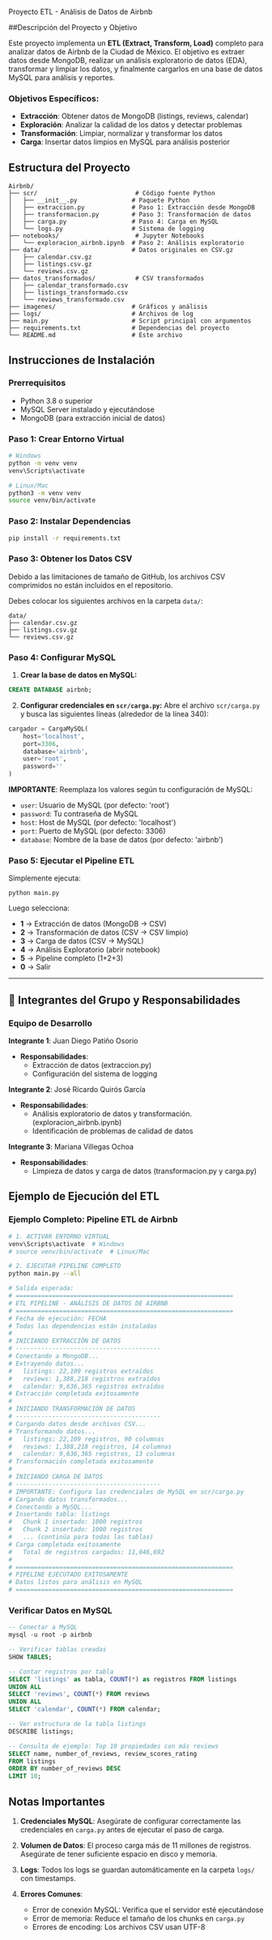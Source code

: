 Proyecto ETL - Análisis de Datos de Airbnb

##Descripción del Proyecto y Objetivo

Este proyecto implementa un **ETL (Extract, Transform, Load)** completo para analizar datos de Airbnb de la Ciudad de México. El objetivo es extraer datos desde MongoDB, realizar un análisis exploratorio de datos (EDA), transformar y limpiar los datos, y finalmente cargarlos en una base de datos MySQL para análisis y reportes.

### Objetivos Específicos:
- **Extracción**: Obtener datos de MongoDB (listings, reviews, calendar)
- **Exploración**: Analizar la calidad de los datos y detectar problemas
- **Transformación**: Limpiar, normalizar y transformar los datos
- **Carga**: Insertar datos limpios en MySQL para análisis posterior

## Estructura del Proyecto

```
Airbnb/
├── scr/                           # Código fuente Python
│   ├── __init__.py               # Paquete Python
│   ├── extraccion.py             # Paso 1: Extracción desde MongoDB
│   ├── transformacion.py         # Paso 3: Transformación de datos
│   ├── carga.py                  # Paso 4: Carga en MySQL
│   └── logs.py                   # Sistema de logging
├── notebooks/                     # Jupyter Notebooks
│   └── exploracion_airbnb.ipynb  # Paso 2: Análisis exploratorio
├── data/                         # Datos originales en CSV.gz
│   ├── calendar.csv.gz
│   ├── listings.csv.gz
│   └── reviews.csv.gz
├── datos_transformados/           # CSV transformados
│   ├── calendar_transformado.csv
│   ├── listings_transformado.csv
│   └── reviews_transformado.csv
├── imagenes/                     # Gráficos y análisis
├── logs/                         # Archivos de log
├── main.py                       # Script principal con argumentos
├── requirements.txt              # Dependencias del proyecto
└── README.md                     # Este archivo
```

## Instrucciones de Instalación

### Prerrequisitos

- Python 3.8 o superior
- MySQL Server instalado y ejecutándose
- MongoDB (para extracción inicial de datos)

### Paso 1: Crear Entorno Virtual

```bash
# Windows
python -m venv venv
venv\Scripts\activate

# Linux/Mac
python3 -m venv venv
source venv/bin/activate
```

### Paso 2: Instalar Dependencias

```bash
pip install -r requirements.txt
```

### Paso 3: Obtener los Datos CSV

Debido a las limitaciones de tamaño de GitHub, los archivos CSV comprimidos no están incluidos en el repositorio.

Debes colocar los siguientes archivos en la carpeta `data/`:

```
data/
├── calendar.csv.gz
├── listings.csv.gz
└── reviews.csv.gz
```

### Paso 4: Configurar MySQL

1. **Crear la base de datos en MySQL:**
```sql
CREATE DATABASE airbnb;
```

2. **Configurar credenciales en `scr/carga.py`:**
Abre el archivo `scr/carga.py` y busca las siguientes líneas (alrededor de la línea 340):

```python
cargador = CargaMySQL(
    host='localhost',
    port=3306,
    database='airbnb',
    user='root',
    password=''
)
```

**IMPORTANTE**: Reemplaza los valores según tu configuración de MySQL:
- `user`: Usuario de MySQL (por defecto: 'root')
- `password`: Tu contraseña de MySQL
- `host`: Host de MySQL (por defecto: 'localhost')
- `port`: Puerto de MySQL (por defecto: 3306)
- `database`: Nombre de la base de datos (por defecto: 'airbnb')

### Paso 5: Ejecutar el Pipeline ETL

Simplemente ejecuta:
```
python main.py
```

Luego selecciona:
- **1** → Extracción de datos (MongoDB → CSV)
- **2** → Transformación de datos (CSV → CSV limpio)
- **3** → Carga de datos (CSV → MySQL)
- **4** → Análisis Exploratorio (abrir notebook)
- **5** → Pipeline completo (1+2+3)
- **0** → Salir

---

## 👥 Integrantes del Grupo y Responsabilidades

### Equipo de Desarrollo

**Integrante 1**: Juan Diego Patiño Osorio
- **Responsabilidades**: 
  - Extracción de datos (extraccion.py)
  - Configuración del sistema de logging
  
**Integrante 2**: José Ricardo Quirós García
- **Responsabilidades**:
  - Análisis exploratorio de datos y transformación. (exploracion_airbnb.ipynb)
  - Identificación de problemas de calidad de datos

**Integrante 3**: Mariana Villegas Ochoa
- **Responsabilidades**:
  -  Limpieza de datos y carga de datos (transformacion.py y carga.py)

## Ejemplo de Ejecución del ETL

### Ejemplo Completo: Pipeline ETL de Airbnb

```bash
# 1. ACTIVAR ENTORNO VIRTUAL
venv\Scripts\activate  # Windows
# source venv/bin/activate  # Linux/Mac

# 2. EJECUTAR PIPELINE COMPLETO
python main.py --all

# Salida esperada:
# ============================================================
# ETL PIPELINE - ANÁLISIS DE DATOS DE AIRBNB
# ============================================================
# Fecha de ejecución: FECHA
# Todas las dependencias están instaladas
# 
# INICIANDO EXTRACCIÓN DE DATOS
# ----------------------------------------
# Conectando a MongoDB...
# Extrayendo datos...
#   listings: 22,109 registros extraídos
#   reviews: 1,388,218 registros extraídos
#   calendar: 9,636,365 registros extraídos
# Extracción completada exitosamente
# 
# INICIANDO TRANSFORMACIÓN DE DATOS
# ----------------------------------------
# Cargando datos desde archivos CSV...
# Transformando datos...
#   listings: 22,109 registros, 90 columnas
#   reviews: 1,388,218 registros, 14 columnas
#   calendar: 9,636,365 registros, 13 columnas
# Transformación completada exitosamente
# 
# INICIANDO CARGA DE DATOS
# ----------------------------------------
# IMPORTANTE: Configura las credenciales de MySQL en scr/carga.py
# Cargando datos transformados...
# Conectando a MySQL...
# Insertando tabla: listings
#   Chunk 1 insertado: 1000 registros
#   Chunk 2 insertado: 1000 registros
#   ... (continúa para todas las tablas)
# Carga completada exitosamente
#   Total de registros cargados: 11,046,692
# 
# ============================================================
# PIPELINE EJECUTADO EXITOSAMENTE
# Datos listos para análisis en MySQL
# ============================================================
```

### Verificar Datos en MySQL

```sql
-- Conectar a MySQL
mysql -u root -p airbnb

-- Verificar tablas creadas
SHOW TABLES;

-- Contar registros por tabla
SELECT 'listings' as tabla, COUNT(*) as registros FROM listings
UNION ALL
SELECT 'reviews', COUNT(*) FROM reviews
UNION ALL
SELECT 'calendar', COUNT(*) FROM calendar;

-- Ver estructura de la tabla listings
DESCRIBE listings;

-- Consulta de ejemplo: Top 10 propiedades con más reviews
SELECT name, number_of_reviews, review_scores_rating
FROM listings
ORDER BY number_of_reviews DESC
LIMIT 10;
```

## Notas Importantes

1. **Credenciales MySQL**: Asegúrate de configurar correctamente las credenciales en `carga.py` antes de ejecutar el paso de carga.

2. **Volumen de Datos**: El proceso carga más de 11 millones de registros. Asegúrate de tener suficiente espacio en disco y memoria.

3. **Logs**: Todos los logs se guardan automáticamente en la carpeta `logs/` con timestamps.

4. **Errores Comunes**:
   - Error de conexión MySQL: Verifica que el servidor esté ejecutándose
   - Error de memoria: Reduce el tamaño de los chunks en `carga.py`
   - Errores de encoding: Los archivos CSV usan UTF-8
